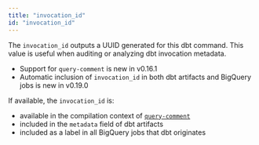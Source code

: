 ```yaml
---
title: "invocation_id"
id: "invocation_id"
---
```


The `invocation_id` outputs a UUID generated for this dbt command. This value is
useful when auditing or analyzing dbt invocation metadata.

<Changelog>

- Support for `query-comment` is new in v0.16.1
- Automatic inclusion of `invocation_id` in both dbt artifacts and BigQuery jobs is new in v0.19.0

</Changelog>

If available, the `invocation_id` is:
- available in the compilation context of [`query-comment`](query-comment)
- included in the `metadata` field of dbt artifacts
- included as a label in all BigQuery jobs that dbt originates
